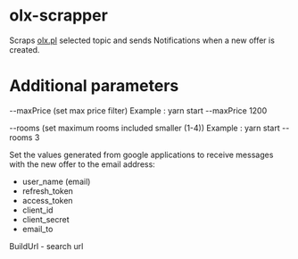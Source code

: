 # olx-scrapper

Scraps [olx.pl](olx.pl) selected topic and sends Notifications when a new offer is created.

# Additional parameters

--maxPrice (set max price filter)
Example :
yarn start --maxPrice 1200

--rooms (set maximum rooms included smaller (1-4))
Example :
yarn start --rooms 3

Set the values generated from google applications to receive messages with the new offer to the email address:
- user_name (email)
- refresh_token
- access_token
- client_id
- client_secret
- email_to

BuildUrl - search url